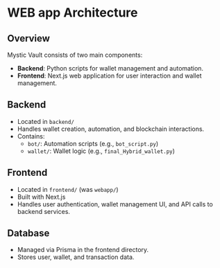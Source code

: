 # WEB app Architecture

## Overview
Mystic Vault consists of two main components:

- **Backend**: Python scripts for wallet management and automation.
- **Frontend**: Next.js web application for user interaction and wallet management.

## Backend
- Located in `backend/`
- Handles wallet creation, automation, and blockchain interactions.
- Contains:
  - `bot/`: Automation scripts (e.g., `bot_script.py`)
  - `wallet/`: Wallet logic (e.g., `final_Hybrid_wallet.py`)

## Frontend
- Located in `frontend/` (was `webapp/`)
- Built with Next.js
- Handles user authentication, wallet management UI, and API calls to backend services.

## Database
- Managed via Prisma in the frontend directory.
- Stores user, wallet, and transaction data. 